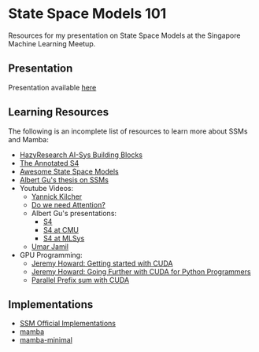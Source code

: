 # State Space Models 101

Resources for my presentation on State Space Models at the Singapore Machine Learning Meetup.

## Presentation

Presentation available [here](https://docs.google.com/presentation/d/1LGmjOENvTucCcObduRAg6fw1nWGHua25ERtKHrMo4fY/edit#slide=id.g268d3dcd4a7_1_119)
## Learning Resources

The following is an incomplete list of resources to learn more about SSMs and Mamba:

- [HazyResearch AI-Sys Building Blocks](https://github.com/HazyResearch/aisys-building-blocks/blob/main/README.md)
- [The Annotated S4](https://srush.github.io/annotated-s4/)
- [Awesome State Space Models](https://github.com/radarFudan/Awesome-state-space-models)
- [Albert Gu's thesis on SSMs](https://searchworks.stanford.edu/view/14784021)
- Youtube Videos:
  - [Yannick Kilcher](https://www.youtube.com/watch?v=9dSkvxS2EB0)
  - [Do we need Attention?](https://www.youtube.com/watch?v=dKJEpOtVgXc&t=585s)
  - Albert Gu's presentations:
    - [S4](https://www.youtube.com/watch?v=EvQ3ncuriCM&t=163s)
    - [S4 at CMU](https://www.youtube.com/watch?v=OpJMn8T7Z34&t=3089s)
    - [S4 at MLSys](https://www.youtube.com/watch?v=luCBXCErkCs&t=21s)
  - [Umar Jamil](https://www.youtube.com/watch?v=8Q_tqwpTpVU)
- GPU Programming:
  - [Jeremy Howard: Getting started with CUDA](https://www.youtube.com/watch?v=nOxKexn3iBo&t=12s&pp=ygUSamVyZW15IGhvd2FyZCBjdWRh)
  - [Jeremy Howard: Going Further with CUDA for Python Programmers](https://www.youtube.com/watch?v=eUuGdh3nBGo&pp=ygUSamVyZW15IGhvd2FyZCBjdWRh)
  - [Parallel Prefix sum with CUDA](https://developer.nvidia.com/gpugems/gpugems3/part-vi-gpu-computing/chapter-39-parallel-prefix-sum-scan-cuda)

## Implementations

- [SSM Official Implementations](https://github.com/state-spaces/)
- [mamba](https://github.com/state-spaces/mamba)
- [mamba-minimal](https://github.com/johnma2006/mamba-minimal)
